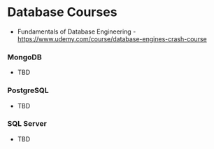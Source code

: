 # Database Courses
- Fundamentals of Database Engineering - https://www.udemy.com/course/database-engines-crash-course

### MongoDB
- TBD
### PostgreSQL
- TBD
### SQL Server
- TBD
